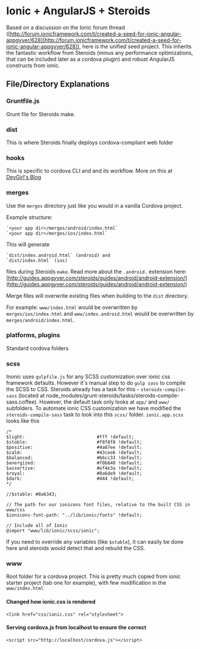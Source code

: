 # Ionic + AngularJS + Steroids

Based on a discussion on the Ionic forum thread ([http://forum.ionicframework.com/t/created-a-seed-for-ionic-angular-appgyver/628](http://forum.ionicframework.com/t/created-a-seed-for-ionic-angular-appgyver/628)), here is the unified seed project. This inherits the fantastic workflow from Steroids (minus any performance optimizations, that can be included later as a cordova plugin) and robust AngularJS constructs from ionic.

##	File/Directory Explanations

### Gruntfile.js

Grunt file for Steroids make.

### dist

This is where Steroids finally deploys cordova-compliant web folder

### hooks

This is specific to cordova CLI and and its workflow. More on this at [DevGirl's Blog](http://devgirl.org/2013/11/12/three-hooks-your-cordovaphonegap-project-needs/)


### merges
Use the `merges` directory just like you would in a vanilla Cordova project.

Example structure:

	`<your app dir>/merges/android/index.html`
	`<your app dir>/merges/ios/index.html`

This will generate 

	`dist/index.android.html` (android) and 
	`dist/index.html` (ios) 
	
files during Steroids `make`. Read more about the `.android.` extension here: 
[http://guides.appgyver.com/steroids/guides/android/android-extension/](http://guides.appgyver.com/steroids/guides/android/android-extension/)

Merge files will overwrite existing files when building to the `dist` directory.

For example: `www/index.html` would be overwritten by `merges/ios/index.html` and `www/index.android.html` would be overwritten by `merges/android/index.html`.
	
	
### platforms, plugins

Standard cordova folders


### scss

Inonic uses `gulpfile.js` for any SCSS customization over ionic css framework defaults. However it's manual step to do `gulp sass` to compile the SCSS to CSS. Steroids already has a task for this - `steroids-compile-sass` (located at node_modules/grunt-steroids/tasks/steroids-compile-sass.coffee). However, the default task only looks at `app/` and `www/` subfolders. To automate ionic CSS customization we have modified the `steroids-compile-sass`  task to look into this `scss/` folder. `ionic.app.scss` looks like this

	/*	
	$light:                           #fff !default;
	$stable:                          #f8f8f8 !default;
	$positive:                        #4a87ee !default;
	$calm:                            #43cee6 !default;
	$balanced:                        #66cc33 !default;
	$energized:                       #f0b840 !default;
	$assertive:                       #ef4e3a !default;
	$royal:                           #8a6de9 !default;
	$dark:                            #444 !default;
	*/

	//$stable: #8a6343;

	// The path for our ionicons font files, relative to the built CSS in www/css
	$ionicons-font-path: "../lib/ionic/fonts" !default;

	// Include all of Ionic
	@import "www/lib/ionic/scss/ionic";

If you need to override any variables (like `$stable`), it can easily be done here and steroids would detect that and rebuild the CSS.
	

### www

Root folder for a cordova project. This is pretty much copied from ionic starter project (tab one for example), with few modification in the `www/index.html`

#### Changed how ionic.css is rendered

	<link href="css/ionic.css" rel="stylesheet">
	
#### Serving cordova.js from localhost to ensure the correct 
	<script src="http://localhost/cordova.js"></script>
	

